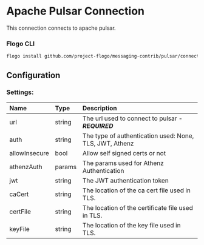 # Apache Pulsar Connection

This connection connects to apache pulsar.

### Flogo CLI
```bash
flogo install github.com/project-flogo/messaging-contrib/pulsar/connection
```

## Configuration

### Settings: 
| Name          | Type   | Description
|:---           | :---   | :---   
| url           | string | The url used to connect to pulsar - ***REQUIRED***
| auth          | string | The type of authentication used: None, TLS, JWT, Athenz
| allowInsecure | bool   | Allow self signed certs or not
| athenzAuth    | params | The params used for Athenz Authentication
| jwt           | string | The JWT authentication token
| caCert        | string | The location of the ca cert file used in TLS.
| certFile      | string | The location of the certificate file used in TLS.
| keyFile       | string | The location of the key file used in TLS.